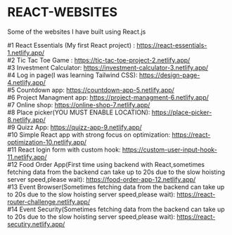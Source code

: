 # REACT-WEBSITES
Some of the websites I have built using React.js

#1 React Essentials (My first React project) : https://react-essentials-1.netlify.app/ <br />
#2 Tic Tac Toe Game : https://tic-tac-toe-project-2.netlify.app/ <br />
#3 Investment Calculator: https://investment-calculator-3.netlify.app/ <br />
#4 Log in page(I was learning Tailwind CSS): https://design-page-4.netlify.app/ <br />
#5 Countdown app: https://countdown-app-5.netlify.app/ <br />
#6 Project Managment app: https://project-managment-6.netlify.app/ <br />
#7 Online shop: https://online-shop-7.netlify.app/ <br />
#8 Place picker(YOU MUST ENABLE LOCATION): https://place-picker-8.netlify.app/ <br />
#9 Quizz App: https://quizz-app-9.netlify.app/ <br />
#10 Simple React app with strong focus on optimization: https://react-optimization-10.netlify.app/<br />
#11 React login form with custom hook: https://custom-user-input-hook-11.netlify.app/ <br />
#12 Food Order App(First time using backend with React,sometimes fetching data from the backend can take up to 20s due to the slow hoisting server speed,please wait): https://food-order-app-12.netlify.app/ <br />
#13 Event Browser(Sometimes fetching data from the backend can take up to 20s due to the slow hoisting server speed,please wait): https://react-router-challenge.netlify.app/ <br />
#14 Event Security(Sometimes fetching data from the backend can take up to 20s due to the slow hoisting server speed,please wait): https://react-secutiry.netlify.app/ <br />
